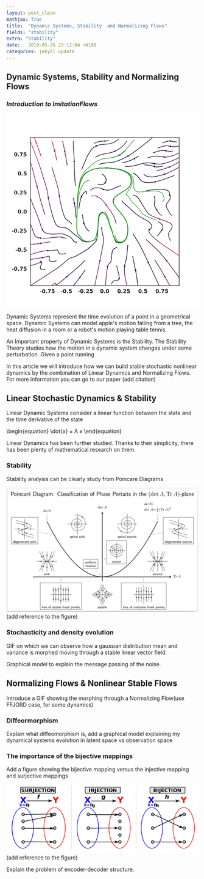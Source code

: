 ```yaml
---
layout: post_clean
mathjax: True
title:  "Dynamic Systems, Stability  and Normalizing Flows"
fields: "stability"
extra: "Stability"
date:   2019-05-26 23:12:04 +0100
categories: jekyll update
---
```

## Dynamic Systems, Stability  and Normalizing Flows
### _Introduction to ImitationFlows_

![Image](/Figures/RSHAPE.png)

Dynamic Systems represent the time evolution of a point in a  geometrical space. Dynamic Systems can model apple's motion falling from a tree, the heat diffusion in a room or a robot's motion playing table tennis.

An Important property of Dynamic Systems is the Stability. The Stability Theory studies how the motion in a dynamic system changes under some perturbation. Given a point running

In this article we will introduce how we can build stable stochastic nonlinear dynamics by the combination of Linear Dynamics and Normalizing Flows. For more information you can go to our paper  (add citation)


## Linear Stochastic Dynamics & Stability

Linear Dynamic Systems consider a linear function between the state and the time derivative of the state

\begin{equation}
\dot{x} = A x
\end{equation}

Linear Dynamics has been further studied. Thanks to their simplicity, there has been plenty of mathematical research on them.

### Stability
Stability analysis can be clearly study from Poincare Diagrams

![Image](/Figures/Stability_Diagram.png) (add reference to the figure)


### Stochasticity and density evolution

GIF on which we can observe how a gaussian distribution mean and variance is morphed moving through a stable linear vector field.

Graphical model to explain the message passing of the noise.


## Normalizing Flows & Nonlinear Stable Flows

Introduce a GIF showing the morphing through a Normalizing Flow(use FFJORD case, for some dynamics)

### Diffeormorphism

Explain what diffeomorphism is, add a graphical model explaining my dynamical systems evolution in latent space vs observation space

### The importance of the bijective mappings

Add a figure showing the bijective mapping versus the injective mapping and surjective mappings

![Image](/Figures/injective_bijective.png) (add reference to the figure)


Explain the problem of encoder-decoder structure.
